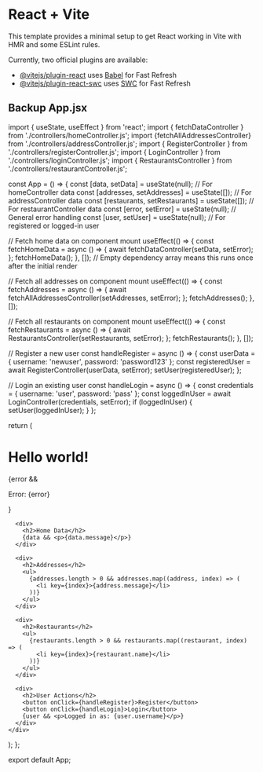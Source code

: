 # React + Vite

This template provides a minimal setup to get React working in Vite with HMR and some ESLint rules.

Currently, two official plugins are available:

- [@vitejs/plugin-react](https://github.com/vitejs/vite-plugin-react/blob/main/packages/plugin-react/README.md) uses [Babel](https://babeljs.io/) for Fast Refresh
- [@vitejs/plugin-react-swc](https://github.com/vitejs/vite-plugin-react-swc) uses [SWC](https://swc.rs/) for Fast Refresh


## Backup App.jsx


import { useState, useEffect } from 'react';
import { fetchDataController } from './controllers/homeController.js';
import {fetchAllAddressesController} from './controllers/addressController.js';
import { RegisterController } from './controllers/registerController.js';
import { LoginController } from './controllers/loginController.js';
import { RestaurantsController } from './controllers/restaurantController.js';

const App = () => {
  const [data, setData] = useState(null); // For homeController data
  const [addresses, setAddresses] = useState([]); // For addressController data
  const [restaurants, setRestaurants] = useState([]); // For restaurantController data
  const [error, setError] = useState(null); // General error handling
  const [user, setUser] = useState(null); // For registered or logged-in user

  // Fetch home data on component mount
  useEffect(() => {
    const fetchHomeData = async () => {
      await fetchDataController(setData, setError);
    };
    fetchHomeData();
  }, []); // Empty dependency array means this runs once after the initial render

  // Fetch all addresses on component mount
  useEffect(() => {
    const fetchAddresses = async () => {
      await fetchAllAddressesController(setAddresses, setError);
    };
    fetchAddresses();
  }, []);

  // Fetch all restaurants on component mount
  useEffect(() => {
    const fetchRestaurants = async () => {
      await RestaurantsController(setRestaurants, setError);
    };
    fetchRestaurants();
  }, []);

  // Register a new user
  const handleRegister = async () => {
    const userData = { username: 'newuser', password: 'password123' };
    const registeredUser = await RegisterController(userData, setError);
    setUser(registeredUser);
  };

  // Login an existing user
  const handleLogin = async () => {
    const credentials = { username: 'user', password: 'pass' };
    const loggedInUser = await LoginController(credentials, setError);
    if (loggedInUser) {
      setUser(loggedInUser);
    }
  };

  return (
    <div>
      <h1>Hello world!</h1>
      {error && <p>Error: {error}</p>}

      <div>
        <h2>Home Data</h2>
        {data && <p>{data.message}</p>}
      </div>

      <div>
        <h2>Addresses</h2>
        <ul>
          {addresses.length > 0 && addresses.map((address, index) => (
            <li key={index}>{address.message}</li>
          ))}
        </ul>
      </div>

      <div>
        <h2>Restaurants</h2>
        <ul>
          {restaurants.length > 0 && restaurants.map((restaurant, index) => (
            <li key={index}>{restaurant.name}</li>
          ))}
        </ul>
      </div>

      <div>
        <h2>User Actions</h2>
        <button onClick={handleRegister}>Register</button>
        <button onClick={handleLogin}>Login</button>
        {user && <p>Logged in as: {user.username}</p>}
      </div>
    </div>
  );
};

export default App;